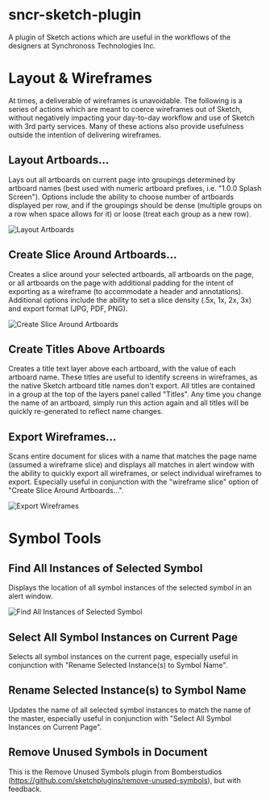 # sncr-sketch-plugin
A plugin of Sketch actions which are useful in the workflows of the designers at Synchronoss Technologies Inc.

# Layout & Wireframes
At times, a deliverable of wireframes is unavoidable. The following is a series of actions which are meant to coerce wireframes out of Sketch, without negatively impacting your day-to-day workflow and use of Sketch with 3rd party services. Many of these actions also provide usefulness outside the intention of delivering wireframes.

## Layout Artboards…
Lays out all artboards on current page into groupings determined by artboard names (best used with numeric artboard prefixes, i.e. "1.0.0 Splash Screen"). Options include the ability to choose number of artboards displayed per row, and if the groupings should be dense (multiple groups on a row when space allows for it) or loose (treat each group as a new row).

![Layout Artboards](https://raw.githubusercontent.com/sonburn/sncr-sketch-plugin/master/Screenshots/Layout%20Artboards.png)

## Create Slice Around Artboards…
Creates a slice around your selected artboards, all artboards on the page, or all artboards on the page with additional padding for the intent of exporting as a wireframe (to accommodate a header and annotations). Additional options include the ability to set a slice density (.5x, 1x, 2x, 3x) and export format (JPG, PDF, PNG).

![Create Slice Around Artboards](https://raw.githubusercontent.com/sonburn/sncr-sketch-plugin/master/Screenshots/Create%20Slice%20Around%20Artboards.png)

## Create Titles Above Artboards
Creates a title text layer above each artboard, with the value of each artboard name. These titles are useful to identify screens in wireframes, as the native Sketch artboard title names don't export. All titles are contained in a group at the top of the layers panel called "Titles". Any time you change the name of an artboard, simply run this action again and all titles will be quickly re-generated to reflect name changes.

## Export Wireframes…
Scans entire document for slices with a name that matches the page name (assumed a wireframe slice) and displays all matches in alert window with the ability to quickly export all wireframes, or select individual wireframes to export. Especially useful in conjunction with the "wireframe slice" option of "Create Slice Around Artboards…".

![Export Wireframes](https://raw.githubusercontent.com/sonburn/sncr-sketch-plugin/master/Screenshots/Export%20Wireframes.png)

# Symbol Tools

## Find All Instances of Selected Symbol
Displays the location of all symbol instances of the selected symbol in an alert window.

![Find All Instances of Selected Symbol](https://raw.githubusercontent.com/sonburn/sncr-sketch-plugin/master/Screenshots/Find%20All%20Instances%20of%20Selected%20Symbol.png)

## Select All Symbol Instances on Current Page
Selects all symbol instances on the current page, especially useful in conjunction with "Rename Selected Instance(s) to Symbol Name".

## Rename Selected Instance(s) to Symbol Name
Updates the name of all selected symbol instances to match the name of the master, especially useful in conjunction with "Select All Symbol Instances on Current Page".

## Remove Unused Symbols in Document
This is the Remove Unused Symbols plugin from Bomberstudios (https://github.com/sketchplugins/remove-unused-symbols), but with feedback.
